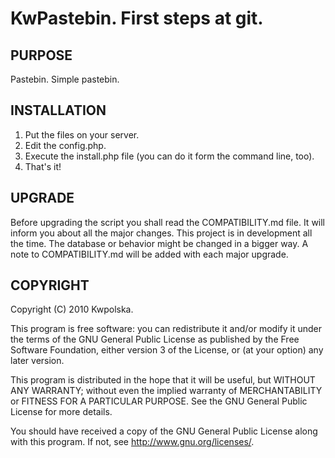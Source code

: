 KwPastebin. First steps at git.
==============

PURPOSE
-------
Pastebin. Simple pastebin.

INSTALLATION
------------

1. Put the files on your server.
2. Edit the config.php.
3. Execute the install.php file (you can do it form the command line, too).
4. That's it!

UPGRADE
-------

Before upgrading the script you shall read the COMPATIBILITY.md file. It will
inform you about all the major changes.  This project is in development
all the time.  The database or behavior might be changed in a bigger way.  A
note to COMPATIBILITY.md will be added with each major upgrade.

COPYRIGHT
---------
Copyright (C) 2010 Kwpolska.

This program is free software: you can redistribute it and/or modify
it under the terms of the GNU General Public License as published by
the Free Software Foundation, either version 3 of the License, or
(at your option) any later version.

This program is distributed in the hope that it will be useful,
but WITHOUT ANY WARRANTY; without even the implied warranty of
MERCHANTABILITY or FITNESS FOR A PARTICULAR PURPOSE.  See the
GNU General Public License for more details.

You should have received a copy of the GNU General Public License
along with this program.  If not, see <http://www.gnu.org/licenses/>.
